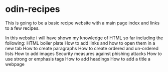 # odin-recipes
This is going to be a basic recipe website with a main page index and links to a few recipes.

In this website i will have shown my knowledge of HTML so far including the following:
HTML boiler plate 
How to add links and how to open them in a new tab
How to create paragraphs
How to create ordered and un-ordered lists
How to add images
Security measures against phishing attacks
How to use strong or emphasis tags
How to add headings
How to add a title a webpage
